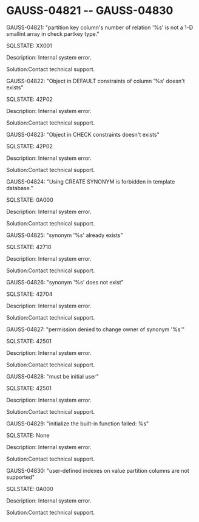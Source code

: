 # GAUSS-04821 -- GAUSS-04830<a name="EN-US_TOPIC_0302073356"></a>

GAUSS-04821: "partition key column's number of relation '%s' is not a 1-D smallint array in check partkey type."

SQLSTATE: XX001

Description: Internal system error.

Solution:Contact technical support.

GAUSS-04822: "Object in DEFAULT constraints of column '%s' doesn't exists"

SQLSTATE: 42P02

Description: Internal system error.

Solution:Contact technical support.

GAUSS-04823: "Object in CHECK constraints doesn't exists"

SQLSTATE: 42P02

Description: Internal system error.

Solution:Contact technical support.

GAUSS-04824: "Using CREATE SYNONYM is forbidden in template database."

SQLSTATE: 0A000

Description: Internal system error.

Solution:Contact technical support.

GAUSS-04825: "synonym '%s' already exists"

SQLSTATE: 42710

Description: Internal system error.

Solution:Contact technical support.

GAUSS-04826: "synonym '%s' does not exist"

SQLSTATE: 42704

Description: Internal system error.

Solution:Contact technical support.

GAUSS-04827: "permission denied to change owner of synonym '%s'"

SQLSTATE: 42501

Description: Internal system error.

Solution:Contact technical support.

GAUSS-04828: "must be initial user"

SQLSTATE: 42501

Description: Internal system error.

Solution:Contact technical support.

GAUSS-04829: "initialize the built-in function failed: %s"

SQLSTATE: None

Description: Internal system error.

Solution:Contact technical support.

GAUSS-04830: "user-defined indexes on value partition columns are not supported"

SQLSTATE: 0A000

Description: Internal system error.

Solution:Contact technical support.

